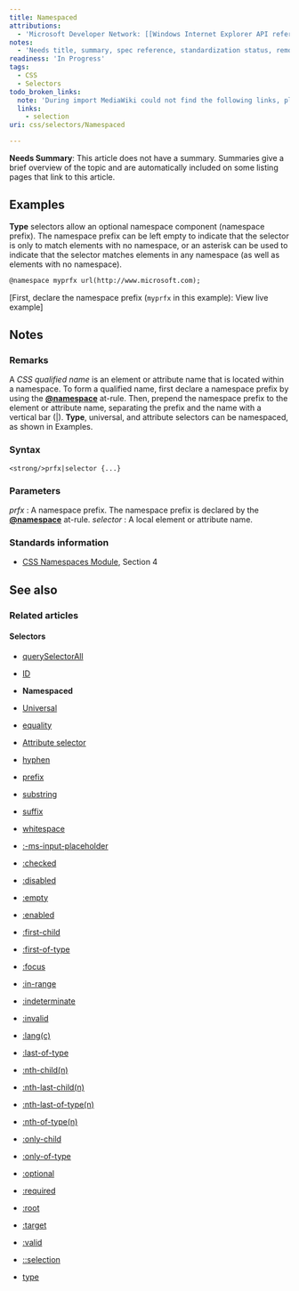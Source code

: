 ```yaml
---
title: Namespaced
attributions:
  - 'Microsoft Developer Network: [[Windows Internet Explorer API reference](http://msdn.microsoft.com/en-us/library/ie/hh828809%28v=vs.85%29.aspx) Article]'
notes:
  - 'Needs title, summary, spec reference, standardization status, remove topic cluster flags'
readiness: 'In Progress'
tags:
  - CSS
  - Selectors
todo_broken_links:
  note: 'During import MediaWiki could not find the following links, please fix and adjust this list.'
  links:
    - selection
uri: css/selectors/Namespaced

---
```

**Needs Summary**: This article does not have a summary. Summaries give a brief overview of the topic and are automatically included on some listing pages that link to this article.

## <span>Examples</span>

**Type** selectors allow an optional namespace component (namespace prefix). The namespace prefix can be left empty to indicate that the selector is only to match elements with no namespace, or an asterisk can be used to indicate that the selector matches elements in any namespace (as well as elements with no namespace).

``` html
@namespace myprfx url(http://www.microsoft.com);
```

[First, declare the namespace prefix (`myprfx` in this example): View live example]

## <span>Notes</span>

### <span>Remarks</span>

A *CSS qualified name* is an element or attribute name that is located within a namespace. To form a qualified name, first declare a namespace prefix by using the [**@namespace**](/css/atrules/@namespace) at-rule. Then, prepend the namespace prefix to the element or attribute name, separating the prefix and the name with a vertical bar (|). **Type**, universal, and attribute selectors can be namespaced, as shown in Examples.

### <span>Syntax</span>

`<strong/>prfx|selector {...}`

### <span>Parameters</span>

*prfx*
:   A namespace prefix. The namespace prefix is declared by the [**@namespace**](/css/atrules/@namespace) at-rule.
*selector*
:   A local element or attribute name.

### <span>Standards information</span>

-   [CSS Namespaces Module](http://go.microsoft.com/fwlink/p/?linkid=199777), Section 4

## <span>See also</span>

### <span>Related articles</span>

#### <span>Selectors</span>

-   [querySelectorAll](/css/selectors_api/querySelectorAll)

-   [ID](/css/selectors/ID)

-   **Namespaced**

-   [Universal](/css/selectors/Universal)

-   [equality](/css/selectors/attributes/equality)

-   [Attribute selector](/css/selectors/attributes/existence)

-   [hyphen](/css/selectors/attributes/hyphen)

-   [prefix](/css/selectors/attributes/prefix)

-   [substring](/css/selectors/attributes/substring)

-   [suffix](/css/selectors/attributes/suffix)

-   [whitespace](/css/selectors/attributes/whitespace)

-   [:-ms-input-placeholder](/css/selectors/pseudo-classes/:-ms-input-placeholder)

-   [:checked](/css/selectors/pseudo-classes/:checked)

-   [:disabled](/css/selectors/pseudo-classes/:disabled)

-   [:empty](/css/selectors/pseudo-classes/:empty)

-   [:enabled](/css/selectors/pseudo-classes/:enabled)

-   [:first-child](/css/selectors/pseudo-classes/:first-child)

-   [:first-of-type](/css/selectors/pseudo-classes/:first-of-type)

-   [:focus](/css/selectors/pseudo-classes/:focus)

-   [:in-range](/css/selectors/pseudo-classes/:in-range)

-   [:indeterminate](/css/selectors/pseudo-classes/:indeterminate)

-   [:invalid](/css/selectors/pseudo-classes/:invalid)

-   [:lang(c)](/css/selectors/pseudo-classes/:lang(c))

-   [:last-of-type](/css/selectors/pseudo-classes/:last-of-type)

-   [:nth-child(n)](/css/selectors/pseudo-classes/:nth-child(n))

-   [:nth-last-child(n)](/css/selectors/pseudo-classes/:nth-last-child(n))

-   [:nth-last-of-type(n)](/css/selectors/pseudo-classes/:nth-last-of-type(n))

-   [:nth-of-type(n)](/css/selectors/pseudo-classes/:nth-of-type(n))

-   [:only-child](/css/selectors/pseudo-classes/:only-child)

-   [:only-of-type](/css/selectors/pseudo-classes/:only-of-type)

-   [:optional](/css/selectors/pseudo-classes/:optional)

-   [:required](/css/selectors/pseudo-classes/:required)

-   [:root](/css/selectors/pseudo-classes/:root)

-   [:target](/css/selectors/pseudo-classes/:target)

-   [:valid](/css/selectors/pseudo-classes/:valid)

-   [::selection](/w/index.php?title=selection&action=edit&redlink=1)

-   [type](/css/selectors/type)

